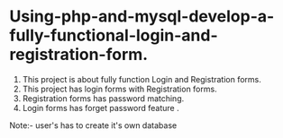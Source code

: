 # Using-php-and-mysql-develop-a-fully-functional-login-and-registration-form.
1) This project is about fully function Login and Registration forms.
2) This project has login forms with Registration forms.
3) Registration forms has password matching.
4) Login forms has forget password feature .

Note:- user's has to create it's own database
